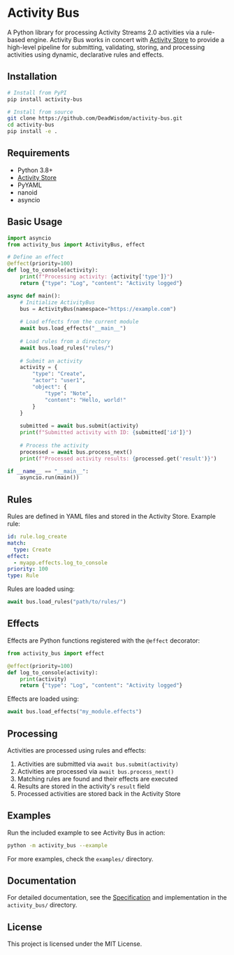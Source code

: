 # Activity Bus

A Python library for processing Activity Streams 2.0 activities via a rule-based engine. Activity Bus works in concert with [Activity Store](https://github.com/DeadWisdom/activity-store) to provide a high-level pipeline for submitting, validating, storing, and processing activities using dynamic, declarative rules and effects.

## Installation

```bash
# Install from PyPI
pip install activity-bus

# Install from source
git clone https://github.com/DeadWisdom/activity-bus.git
cd activity-bus
pip install -e .
```

## Requirements

- Python 3.8+
- [Activity Store](https://github.com/DeadWisdom/activity-store)
- PyYAML
- nanoid
- asyncio

## Basic Usage

```python
import asyncio
from activity_bus import ActivityBus, effect

# Define an effect
@effect(priority=100)
def log_to_console(activity):
    print(f"Processing activity: {activity['type']}")
    return {"type": "Log", "content": "Activity logged"}

async def main():
    # Initialize ActivityBus
    bus = ActivityBus(namespace="https://example.com")
    
    # Load effects from the current module
    await bus.load_effects("__main__")
    
    # Load rules from a directory
    await bus.load_rules("rules/")
    
    # Submit an activity
    activity = {
        "type": "Create",
        "actor": "user1",
        "object": {
            "type": "Note",
            "content": "Hello, world!"
        }
    }
    
    submitted = await bus.submit(activity)
    print(f"Submitted activity with ID: {submitted['id']}")
    
    # Process the activity
    processed = await bus.process_next()
    print(f"Processed activity results: {processed.get('result')}")

if __name__ == "__main__":
    asyncio.run(main())
```

## Rules

Rules are defined in YAML files and stored in the Activity Store. Example rule:

```yaml
id: rule.log_create
match:
  type: Create
effect:
  - myapp.effects.log_to_console
priority: 100
type: Rule
```

Rules are loaded using:

```python
await bus.load_rules("path/to/rules/")
```

## Effects

Effects are Python functions registered with the `@effect` decorator:

```python
from activity_bus import effect

@effect(priority=100)
def log_to_console(activity):
    print(activity)
    return {"type": "Log", "content": "Activity logged"}
```

Effects are loaded using:

```python
await bus.load_effects("my_module.effects")
```

## Processing

Activities are processed using rules and effects:

1. Activities are submitted via `await bus.submit(activity)`
2. Activities are processed via `await bus.process_next()`
3. Matching rules are found and their effects are executed
4. Results are stored in the activity's `result` field
5. Processed activities are stored back in the Activity Store

## Examples

Run the included example to see Activity Bus in action:

```bash
python -m activity_bus --example
```

For more examples, check the `examples/` directory.

## Documentation

For detailed documentation, see the [Specification](SPEC.md) and implementation in the `activity_bus/` directory.

## License

This project is licensed under the MIT License.